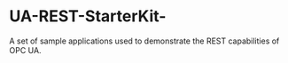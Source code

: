 # UA-REST-StarterKit-
A set of sample applications used to demonstrate the REST capabilities of OPC UA. 
